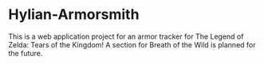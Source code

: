 # Hylian-Armorsmith
This is a web application project for an armor tracker for The Legend of Zelda: Tears of the Kingdom! A section for Breath of the Wild is planned for the future.
